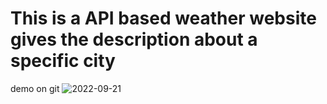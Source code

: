 # This is a API based weather website gives the description about a specific city
demo on git 
![2022-09-21](https://user-images.githubusercontent.com/79556950/191517068-803d1c7e-17dd-4a87-b16f-06ee2c1f7b5d.png)
